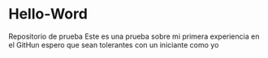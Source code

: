 # Hello-Word
Repositorio de prueba
Este es una prueba sobre mi primera experiencia en el GitHun espero que sean tolerantes
con un iniciante como yo
